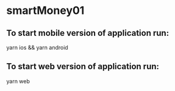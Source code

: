# smartMoney01
## To start mobile version of application run:
yarn ios && yarn android

## To start web version of application run:
yarn web